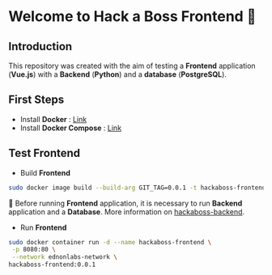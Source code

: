 # Welcome to Hack a Boss Frontend :whale2:

## Introduction

This repository was created with the aim of testing a **Frontend** application (**Vue.js**) with a **Backend** (**Python**) and a **database** (**PostgreSQL**).

## First Steps

* Install **Docker** : [Link](https://docs.docker.com/get-docker/)
* Install **Docker Compose** : [Link](https://docs.docker.com/compose/install/)

## Test Frontend

- Build **Frontend**

```bash
sudo docker image build --build-arg GIT_TAG=0.0.1 -t hackaboss-frontend:0.0.1 -f image/Dockerfile .
```

:eyes: Before running **Frontend** application, it is necessary to run **Backend** application and  a **Database**. More information on [hackaboss-backend](https://github.com/masual/hackaboss-backend).

* Run **Frontend**

```bash
sudo docker container run -d --name hackaboss-frontend \
 -p 8080:80 \
 --network ednonlabs-network \
hackaboss-frontend:0.0.1
```
